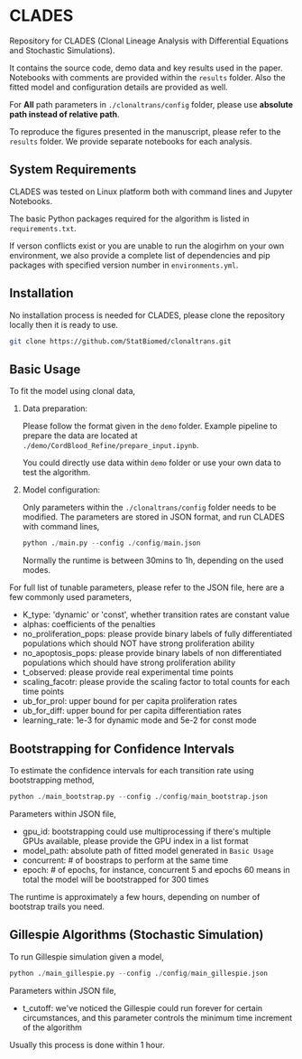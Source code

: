 # CLADES

Repository for CLADES (Clonal Lineage Analysis with Differential Equations and Stochastic Simulations).

It contains the source code, demo data and key results used in the paper. Notebooks with comments are provided within the `results` folder. Also the fitted model and configuration details are provided as well.

For **All** path parameters in `./clonaltrans/config` folder, please use **absolute path instead of relative path**.

To reproduce the figures presented in the manuscript, please refer to the `results` folder. We provide separate notebooks for each analysis.

## System Requirements

CLADES was tested on Linux platform both with command lines and Jupyter Notebooks.

The basic Python packages required for the algorithm is listed in `requirements.txt`.

If verson conflicts exist or you are unable to run the alogirhm on your own environment, we also provide a complete list of dependencies and pip packages with specified version number in `environments.yml`.

## Installation

No installation process is needed for CLADES, please clone the repository locally then it is ready to use.

```bash
git clone https://github.com/StatBiomed/clonaltrans.git
```

## Basic Usage

To fit the model using clonal data, 

1) Data preparation: 

    Please follow the format given in the `demo` folder. Example pipeline to prepare the data are located at `./demo/CordBlood_Refine/prepare_input.ipynb`.

    You could directly use data within `demo` folder or use your own data to test the algorithm.
    
2) Model configuration:

    Only parameters within the `./clonaltrans/config` folder needs to be modified. The parameters are stored in JSON format, and run CLADES with command lines,

    ``` python
    python ./main.py --config ./config/main.json
    ```

    Normally the runtime is between 30mins to 1h, depending on the used modes.

For full list of tunable parameters, please refer to the JSON file, here are a few commonly used parameters,

- K_type: 'dynamic' or 'const', whether transition rates are constant value
- alphas: coefficients of the penalties
- no_proliferation_pops: please provide binary labels of fully differentiated populations which should NOT have strong proliferation ability
- no_apoptosis_pops: please provide binary labels of non differentiated populations which should have strong proliferation ability
- t_observed: please provide real experimental time points
- scaling_facotr: please provide the scaling factor to total counts for each time points 
- ub_for_prol: upper bound for per capita proliferation rates
- ub_for_diff: upper bound for per capita differentiation rates
- learning_rate: 1e-3 for dynamic mode and 5e-2 for const mode

## Bootstrapping for Confidence Intervals

To estimate the confidence intervals for each transition rate using bootstrapping method,

``` python
python ./main_bootstrap.py --config ./config/main_bootstrap.json
```

Parameters within JSON file,

- gpu_id: bootstrapping could use multiprocessing if there's multiple GPUs available, please provide the GPU index in a list format
- model_path: absolute path of fitted model generated in `Basic Usage`
- concurrent: # of boostraps to perform at the same time
- epoch: # of epochs, for instance, concurrent 5 and epochs 60 means in total the model will be bootstrapped for 300 times

The runtime is approximately a few hours, depending on number of bootstrap trails you need.

## Gillespie Algorithms (Stochastic Simulation)

To run Gillespie simulation given a model,

``` python
python ./main_gillespie.py --config ./config/main_gillespie.json
```

Parameters within JSON file,

- t_cutoff: we've noticed the Gillespie could run forever for certain circumstances, and this parameter controls the minimum time increment of the algorithm

Usually this process is done within 1 hour.